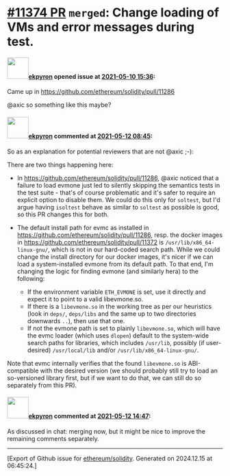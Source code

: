 # [\#11374 PR](https://github.com/ethereum/solidity/pull/11374) `merged`: Change loading of VMs and error messages during test.

#### <img src="https://avatars.githubusercontent.com/u/1347491?v=4" width="50">[ekpyron](https://github.com/ekpyron) opened issue at [2021-05-10 15:36](https://github.com/ethereum/solidity/pull/11374):

Came up in https://github.com/ethereum/solidity/pull/11286

@axic so something like this maybe?

#### <img src="https://avatars.githubusercontent.com/u/1347491?v=4" width="50">[ekpyron](https://github.com/ekpyron) commented at [2021-05-12 08:45](https://github.com/ethereum/solidity/pull/11374#issuecomment-839588979):

So as an explanation for potential reviewers that are not @axic ;-):

There are two things happening here:
- In https://github.com/ethereum/solidity/pull/11286, @axic noticed that a failure to load evmone just led to silently skipping the semantics tests in the test suite - that's of course problematic and it's safer to require an explicit option to disable them. We could do this only for `soltest`, but I'd argue having `isoltest` behave as similar to `soltest` as possible is good, so this PR changes this for both.

- The default install path for evmc as installed in https://github.com/ethereum/solidity/pull/11286, resp. the docker images in https://github.com/ethereum/solidity/pull/11372 is `/usr/lib/x86_64-linux-gnu/`, which is not in our hard-coded search path. While we could change the install directory for our docker images, it's nicer if we can load a system-installed evmone from its default path. To that end, I'm changing the logic for finding evmone (and similarly hera) to the following:
  - If the environment variable ``ETH_EVMONE`` is set, use it directly and expect it to point to a valid libevmone.so.
  - If there is a ``libevmone.so`` in the working tree as per our heuristics (look in ``deps/``, ``deps/libs`` and the same up to two directories downwards ``..``), then use that one.
  - If not the evmone path is set to plainly ``libevmone.so``, which will have the evmc loader (which uses ``dlopen``) default to the system-wide search paths for libraries, which includes ``/usr/lib``, possibly (if user-desired) ``/usr/local/lib`` and/or ``/usr/lib/x86_64-linux-gnu/``.

Note that evmc internally verifies that the found ``libevmone.so`` is ABI-compatible with the desired version (we should probably still try to load an so-versioned library first, but if we want to do that, we can still do so separately from this PR).

#### <img src="https://avatars.githubusercontent.com/u/1347491?v=4" width="50">[ekpyron](https://github.com/ekpyron) commented at [2021-05-12 14:47](https://github.com/ethereum/solidity/pull/11374#issuecomment-839833759):

As discussed in chat: merging now, but it might be nice to improve the remaining comments separately.


-------------------------------------------------------------------------------



[Export of Github issue for [ethereum/solidity](https://github.com/ethereum/solidity). Generated on 2024.12.15 at 06:45:24.]
